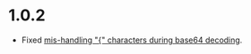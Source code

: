 # 1.0.2

* Fixed [mis-handling "{" characters during base64 decoding](https://github.com/enepomnyaschih/byte-base64/issues/2).
